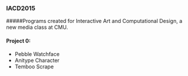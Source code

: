### IACD2015
#####Programs created for Interactive Art and Computational Design, a new media class at CMU.


#### Project 0:
* Pebble Watchface
* Anitype Character 
* Temboo Scrape
